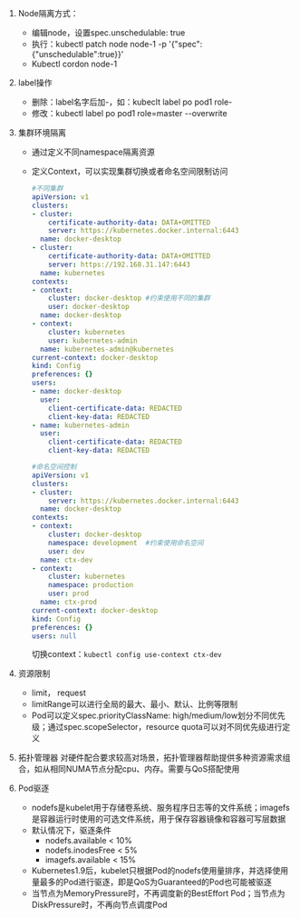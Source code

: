 1. Node隔离方式：

   * 编辑node，设置spec.unschedulable: true
   * 执行：kubectl patch node node-1 -p '{"spec":{"unschedulable":true}}'
   * Kubectl cordon node-1

2. label操作

   * 删除：label名字后加-，如：kubeclt label po pod1 role-
   * 修改：kubectl label po pod1 role=master --overwrite

3. 集群环境隔离

   * 通过定义不同namespace隔离资源

   * 定义Context，可以实现集群切换或者命名空间限制访问

     ```yaml
     #不同集群
     apiVersion: v1
     clusters:
     - cluster:
         certificate-authority-data: DATA+OMITTED
         server: https://kubernetes.docker.internal:6443
       name: docker-desktop
     - cluster:
         certificate-authority-data: DATA+OMITTED
         server: https://192.168.31.147:6443
       name: kubernetes
     contexts:
     - context:
         cluster: docker-desktop #约束使用不同的集群
         user: docker-desktop
       name: docker-desktop
     - context:
         cluster: kubernetes
         user: kubernetes-admin
       name: kubernetes-admin@kubernetes
     current-context: docker-desktop
     kind: Config
     preferences: {}
     users:
     - name: docker-desktop
       user:
         client-certificate-data: REDACTED
         client-key-data: REDACTED
     - name: kubernetes-admin
       user:
         client-certificate-data: REDACTED
         client-key-data: REDACTED
     ```

     ```yaml
     #命名空间控制
     apiVersion: v1
     clusters:
     - cluster:
         server: https://kubernetes.docker.internal:6443
       name: docker-desktop
     contexts:
     - context:
         cluster: docker-desktop
         namespace: development  #约束使用命名空间
         user: dev
       name: ctx-dev
     - context:
         cluster: kubernetes
         namespace: production
         user: prod
       name: ctx-prod
     current-context: docker-desktop
     kind: Config
     preferences: {}
     users: null
     ```

     切换context：`kubectl config use-context ctx-dev`

4. 资源限制
   * limit， request
   * limitRange可以进行全局的最大、最小、默认、比例等限制
   * Pod可以定义spec.priorityClassName: high/medium/low划分不同优先级；通过spec.scopeSelector，resource quota可以对不同优先级进行定义

5. 拓扑管理器
   对硬件配合要求较高对场景，拓扑管理器帮助提供多种资源需求组合，如从相同NUMA节点分配cpu、内存。需要与QoS搭配使用

6. Pod驱逐
   * nodefs是kubelet用于存储卷系统、服务程序日志等的文件系统；imagefs是容器运行时使用的可选文件系统，用于保存容器镜像和容器可写层数据
   * 默认情况下，驱逐条件
     * nodefs.available < 10%
     * nodefs.inodesFree < 5%
     * imagefs.available < 15%
   * Kubernetes1.9后，kubelet只根据Pod的nodefs使用量排序，并选择使用量最多的Pod进行驱逐，即是QoS为Guaranteed的Pod也可能被驱逐
   * 当节点为MemoryPressure时，不再调度新的BestEffort Pod；当节点为DiskPressure时，不再向节点调度Pod